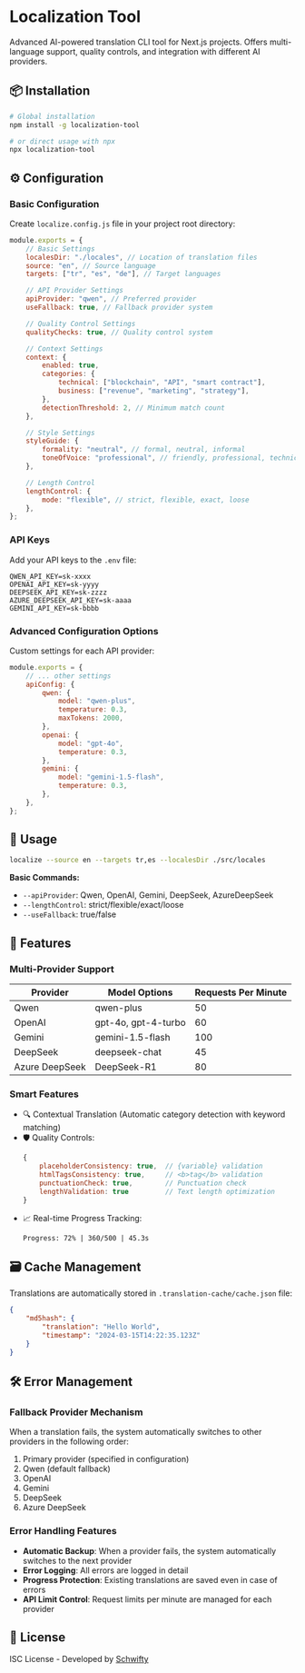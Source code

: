 # Localization Tool

Advanced AI-powered translation CLI tool for Next.js projects. Offers multi-language support, quality controls, and integration with different AI providers.

## 📦 Installation

```bash
# Global installation
npm install -g localization-tool

# or direct usage with npx
npx localization-tool
```

## ⚙️ Configuration

### Basic Configuration

Create `localize.config.js` file in your project root directory:

```javascript
module.exports = {
	// Basic Settings
	localesDir: "./locales", // Location of translation files
	source: "en", // Source language
	targets: ["tr", "es", "de"], // Target languages

	// API Provider Settings
	apiProvider: "qwen", // Preferred provider
	useFallback: true, // Fallback provider system

	// Quality Control Settings
	qualityChecks: true, // Quality control system

	// Context Settings
	context: {
		enabled: true,
		categories: {
			technical: ["blockchain", "API", "smart contract"],
			business: ["revenue", "marketing", "strategy"],
		},
		detectionThreshold: 2, // Minimum match count
	},

	// Style Settings
	styleGuide: {
		formality: "neutral", // formal, neutral, informal
		toneOfVoice: "professional", // friendly, professional, technical
	},

	// Length Control
	lengthControl: {
		mode: "flexible", // strict, flexible, exact, loose
	},
};
```

### API Keys

Add your API keys to the `.env` file:

```env
QWEN_API_KEY=sk-xxxx
OPENAI_API_KEY=sk-yyyy
DEEPSEEK_API_KEY=sk-zzzz
AZURE_DEEPSEEK_API_KEY=sk-aaaa
GEMINI_API_KEY=sk-bbbb
```

### Advanced Configuration Options

Custom settings for each API provider:

```javascript
module.exports = {
	// ... other settings
	apiConfig: {
		qwen: {
			model: "qwen-plus",
			temperature: 0.3,
			maxTokens: 2000,
		},
		openai: {
			model: "gpt-4o",
			temperature: 0.3,
		},
		gemini: {
			model: "gemini-1.5-flash",
			temperature: 0.3,
		},
	},
};
```

## 🚀 Usage

```bash
localize --source en --targets tr,es --localesDir ./src/locales
```

**Basic Commands:**

- `--apiProvider`: Qwen, OpenAI, Gemini, DeepSeek, AzureDeepSeek
- `--lengthControl`: strict/flexible/exact/loose
- `--useFallback`: true/false

## 🌟 Features

### Multi-Provider Support

| Provider       | Model Options       | Requests Per Minute |
| -------------- | ------------------- | ------------------- |
| Qwen           | qwen-plus           | 50                  |
| OpenAI         | gpt-4o, gpt-4-turbo | 60                  |
| Gemini         | gemini-1.5-flash    | 100                 |
| DeepSeek       | deepseek-chat       | 45                  |
| Azure DeepSeek | DeepSeek-R1         | 80                  |

### Smart Features

- 🔍 Contextual Translation (Automatic category detection with keyword matching)
- 🛡️ Quality Controls:
    ```javascript
    {
    	placeholderConsistency: true,  // {variable} validation
    	htmlTagsConsistency: true,     // <b>tag</b> validation
    	punctuationCheck: true,        // Punctuation check
    	lengthValidation: true         // Text length optimization
    }
    ```
- 📈 Real-time Progress Tracking:
    ```
    Progress: 72% | 360/500 | 45.3s
    ```

## 🗃️ Cache Management

Translations are automatically stored in `.translation-cache/cache.json` file:

```json
{
	"md5hash": {
		"translation": "Hello World",
		"timestamp": "2024-03-15T14:22:35.123Z"
	}
}
```

## 🛠️ Error Management

### Fallback Provider Mechanism

When a translation fails, the system automatically switches to other providers in the following order:

1. Primary provider (specified in configuration)
2. Qwen (default fallback)
3. OpenAI
4. Gemini
5. DeepSeek
6. Azure DeepSeek

### Error Handling Features

- **Automatic Backup**: When a provider fails, the system automatically switches to the next provider
- **Error Logging**: All errors are logged in detail
- **Progress Protection**: Existing translations are saved even in case of errors
- **API Limit Control**: Request limits per minute are managed for each provider

## 📜 License

ISC License - Developed by [Schwifty](https://github.com/ahmetenesdur)
